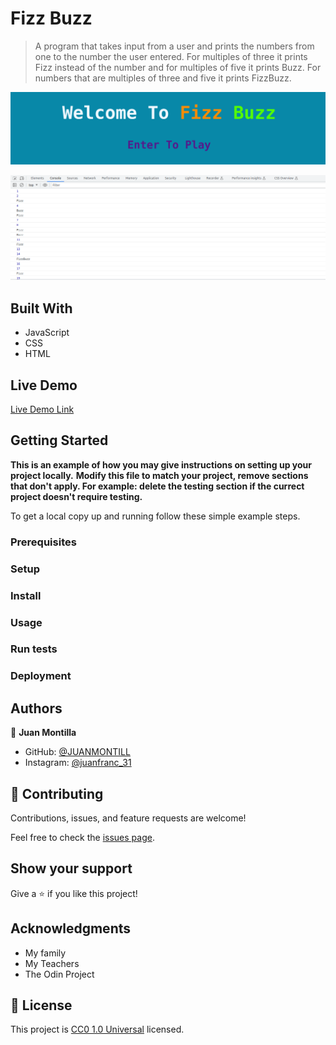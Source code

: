 # Fizz Buzz

> A program that takes input from a user and prints the numbers from one to the number the user entered. For multiples of three it prints Fizz instead of the number and for multiples of five it prints Buzz. For numbers that are multiples of three and five it prints FizzBuzz.

![screenshot](/Screenshot_2023-09-10_19-20-17.png)

![screenshot](/Screenshot_2023-09-10_19-27-17.png)

## Built With

- JavaScript
- CSS
- HTML

## Live Demo

[Live Demo Link](https://juanmontill.github.io/odinproject_fizz_buzz_javascript_09sep23/)


## Getting Started

**This is an example of how you may give instructions on setting up your project locally.**
**Modify this file to match your project, remove sections that don't apply. For example: delete the testing section if the currect project doesn't require testing.**


To get a local copy up and running follow these simple example steps.

### Prerequisites

### Setup

### Install

### Usage

### Run tests

### Deployment



## Authors

👤 **Juan Montilla**

- GitHub: [@JUANMONTILL](https://github.com/JUANMONTILL)
- Instagram: [@juanfranc_31](https://instagram.com/juanfranc_31)

## 🤝 Contributing

Contributions, issues, and feature requests are welcome!

Feel free to check the [issues page](https://github.com/JUANMONTILL/odinproject_fizz_buzz_javascript_09sep23/issues).

## Show your support

Give a ⭐️ if you like this project!

## Acknowledgments

- My family
- My Teachers
- The Odin Project

## 📝 License

This project is [CC0 1.0 Universal](LICENSE) licensed.